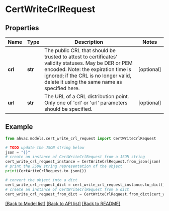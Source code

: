 # CertWriteCrlRequest


## Properties

Name | Type | Description | Notes
------------ | ------------- | ------------- | -------------
**crl** | **str** | The public CRL that should be trusted to attest to certificates&#39; validity statuses. May be DER or PEM encoded. Note: the expiration time is ignored; if the CRL is no longer valid, delete it using the same name as specified here. | [optional] 
**url** | **str** | The URL of a CRL distribution point. Only one of &#39;crl&#39; or &#39;url&#39; parameters should be specified. | [optional] 

## Example

```python
from ahvac.models.cert_write_crl_request import CertWriteCrlRequest

# TODO update the JSON string below
json = "{}"
# create an instance of CertWriteCrlRequest from a JSON string
cert_write_crl_request_instance = CertWriteCrlRequest.from_json(json)
# print the JSON string representation of the object
print(CertWriteCrlRequest.to_json())

# convert the object into a dict
cert_write_crl_request_dict = cert_write_crl_request_instance.to_dict()
# create an instance of CertWriteCrlRequest from a dict
cert_write_crl_request_from_dict = CertWriteCrlRequest.from_dict(cert_write_crl_request_dict)
```
[[Back to Model list]](../README.md#documentation-for-models) [[Back to API list]](../README.md#documentation-for-api-endpoints) [[Back to README]](../README.md)


